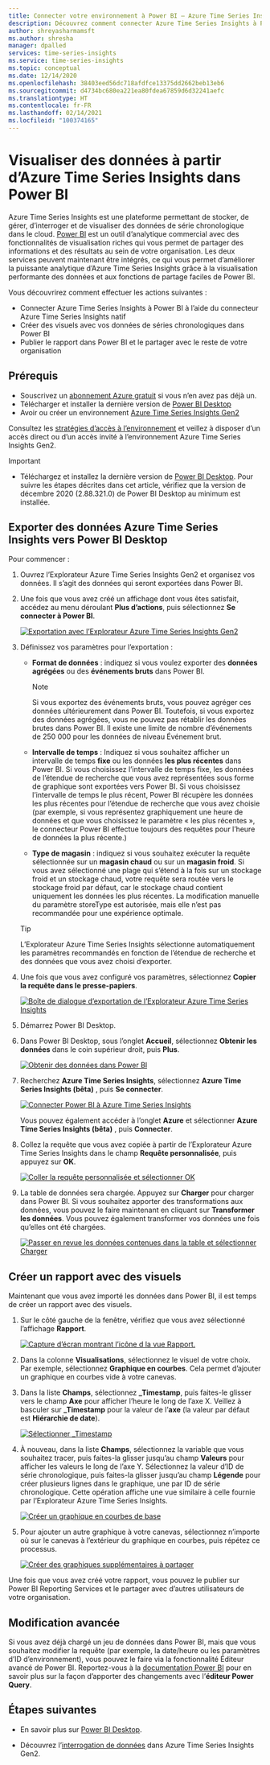 ```yaml
---
title: Connecter votre environnement à Power BI – Azure Time Series Insights | Microsoft Docs
description: Découvrez comment connecter Azure Time Series Insights à Power BI pour partager, organiser sous la forme de graphique et afficher des données au sein de votre organisation.
author: shreyasharmamsft
ms.author: shresha
manager: dpalled
services: time-series-insights
ms.service: time-series-insights
ms.topic: conceptual
ms.date: 12/14/2020
ms.openlocfilehash: 38403eed56dc718afdfce13375dd2662beb13eb6
ms.sourcegitcommit: d4734bc680ea221ea80fdea67859d6d32241aefc
ms.translationtype: HT
ms.contentlocale: fr-FR
ms.lasthandoff: 02/14/2021
ms.locfileid: "100374165"
---
```

# <a name="visualize-data-from-azure-time-series-insights-in-power-bi"></a>Visualiser des données à partir d’Azure Time Series Insights dans Power BI

Azure Time Series Insights est une plateforme permettant de stocker, de gérer, d’interroger et de visualiser des données de série chronologique dans le cloud. [Power BI](https://powerbi.microsoft.com) est un outil d’analytique commercial avec des fonctionnalités de visualisation riches qui vous permet de partager des informations et des résultats au sein de votre organisation. Les deux services peuvent maintenant être intégrés, ce qui vous permet d’améliorer la puissante analytique d’Azure Time Series Insights grâce à la visualisation performante des données et aux fonctions de partage faciles de Power BI.

Vous découvrirez comment effectuer les actions suivantes :

* Connecter Azure Time Series Insights à Power BI à l’aide du connecteur Azure Time Series Insights natif
* Créer des visuels avec vos données de séries chronologiques dans Power BI
* Publier le rapport dans Power BI et le partager avec le reste de votre organisation


## <a name="prerequisites"></a>Prérequis

* Souscrivez un [abonnement Azure gratuit](https://azure.microsoft.com/free/) si vous n’en avez pas déjà un.
* Télécharger et installer la dernière version de [Power BI Desktop](https://powerbi.microsoft.com/downloads/)
* Avoir ou créer un environnement [Azure Time Series Insights Gen2](./how-to-provision-manage.md)

Consultez les [stratégies d’accès à l’environnement](./concepts-access-policies.md) et veillez à disposer d’un accès direct ou d’un accès invité à l’environnement Azure Time Series Insights Gen2. 

> [!IMPORTANT]
> * Téléchargez et installez la dernière version de [Power BI Desktop](https://powerbi.microsoft.com/downloads/). Pour suivre les étapes décrites dans cet article, vérifiez que la version de décembre 2020 (2.88.321.0) de Power BI Desktop au minimum est installée. 

## <a name="export-data-from-azure-time-series-insights-into-power-bi-desktop"></a>Exporter des données Azure Time Series Insights vers Power BI Desktop

Pour commencer :

1. Ouvrez l’Explorateur Azure Time Series Insights Gen2 et organisez vos données. Il s’agit des données qui seront exportées dans Power BI.
1. Une fois que vous avez créé un affichage dont vous êtes satisfait, accédez au menu déroulant **Plus d’actions**, puis sélectionnez **Se connecter à Power BI**.

    [![Exportation avec l’Explorateur Azure Time Series Insights Gen2](media/how-to-connect-power-bi/export-from-explorer.jpg)](media/how-to-connect-power-bi/export-from-explorer.jpg#lightbox)

1. Définissez vos paramètres pour l’exportation :

   * **Format de données** : indiquez si vous voulez exporter des **données agrégées** ou des **événements bruts** dans Power BI. 

       > [!NOTE]
       > Si vous exportez des événements bruts, vous pouvez agréger ces données ultérieurement dans Power BI. Toutefois, si vous exportez des données agrégées, vous ne pouvez pas rétablir les données brutes dans Power BI. Il existe une limite de nombre d’événements de 250 000 pour les données de niveau Événement brut.

   * **Intervalle de temps** : Indiquez si vous souhaitez afficher un intervalle de temps **fixe** ou les données **les plus récentes** dans Power BI. Si vous choisissez l’intervalle de temps fixe, les données de l’étendue de recherche que vous avez représentées sous forme de graphique sont exportées vers Power BI. Si vous choisissez l’intervalle de temps le plus récent, Power BI récupère les données les plus récentes pour l’étendue de recherche que vous avez choisie (par exemple, si vous représentez graphiquement une heure de données et que vous choisissez le paramètre « les plus récentes », le connecteur Power BI effectue toujours des requêtes pour l’heure de données la plus récente.)
  
   * **Type de magasin** : indiquez si vous souhaitez exécuter la requête sélectionnée sur un **magasin chaud** ou sur un **magasin froid**. Si vous avez sélectionné une plage qui s’étend à la fois sur un stockage froid et un stockage chaud, votre requête sera routée vers le stockage froid par défaut, car le stockage chaud contient uniquement les données les plus récentes. La modification manuelle du paramètre storeType est autorisée, mais elle n’est pas recommandée pour une expérience optimale. 

    > [!TIP] 
    > L’Explorateur Azure Time Series Insights sélectionne automatiquement les paramètres recommandés en fonction de l’étendue de recherche et des données que vous avez choisi d’exporter. 

1. Une fois que vous avez configuré vos paramètres, sélectionnez **Copier la requête dans le presse-papiers**.

    [![Boîte de dialogue d’exportation de l’Explorateur Azure Time Series Insights](media/how-to-connect-power-bi/choose-explorer-parameters.jpg)](media/how-to-connect-power-bi/choose-explorer-parameters.jpg#lightbox)

1. Démarrez Power BI Desktop.
   
1. Dans Power BI Desktop, sous l’onglet **Accueil**, sélectionnez **Obtenir les données** dans le coin supérieur droit, puis **Plus**.

    [![Obtenir des données dans Power BI](media/how-to-connect-power-bi/get-data-power-bi.jpg)](media/how-to-connect-power-bi/get-data-power-bi.jpg#lightbox)

1. Recherchez **Azure Time Series Insights**, sélectionnez **Azure Time Series Insights (bêta)** , puis **Se connecter**.

    [![Connecter Power BI à Azure Time Series Insights](media/how-to-connect-power-bi/select-tsi-connector.jpg)](media/how-to-connect-power-bi/select-tsi-connector.jpg#lightbox)

    Vous pouvez également accéder à l’onglet **Azure** et sélectionner **Azure Time Series Insights (bêta)** , puis **Connecter**.

1. Collez la requête que vous avez copiée à partir de l’Explorateur Azure Time Series Insights dans le champ **Requête personnalisée**, puis appuyez sur **OK**.

    [![Coller la requête personnalisée et sélectionner OK](media/how-to-connect-power-bi/custom-query-load.png)](media/how-to-connect-power-bi/custom-query-load.png#lightbox)  

1.  La table de données sera chargée. Appuyez sur **Charger** pour charger dans Power BI. Si vous souhaitez apporter des transformations aux données, vous pouvez le faire maintenant en cliquant sur **Transformer les données**. Vous pouvez également transformer vos données une fois qu’elles ont été chargées.

    [![Passer en revue les données contenues dans la table et sélectionner Charger](media/how-to-connect-power-bi/review-the-loaded-data-table.png)](media/how-to-connect-power-bi/review-the-loaded-data-table.png#lightbox)  

## <a name="create-a-report-with-visuals"></a>Créer un rapport avec des visuels

Maintenant que vous avez importé les données dans Power BI, il est temps de créer un rapport avec des visuels.

1. Sur le côté gauche de la fenêtre, vérifiez que vous avez sélectionné l’affichage **Rapport**.

    [![Capture d’écran montrant l’icône d la vue Rapport.](media/how-to-connect-power-bi/select-the-report-view.png)](media/how-to-connect-power-bi/select-the-report-view.png#lightbox)

1. Dans la colonne **Visualisations**, sélectionnez le visuel de votre choix. Par exemple, sélectionnez **Graphique en courbes**. Cela permet d’ajouter un graphique en courbes vide à votre canevas.

1.  Dans la liste **Champs**, sélectionnez **_Timestamp**, puis faites-le glisser vers le champ **Axe** pour afficher l’heure le long de l’axe X. Veillez à basculer sur **_Timestamp** pour la valeur de l’**axe** (la valeur par défaut est **Hiérarchie de date**).

    [![Sélectionner _Timestamp](media/how-to-connect-power-bi/select-timestamp.png)](media/how-to-connect-power-bi/select-timestamp.png#lightbox)

1.  À nouveau, dans la liste **Champs**, sélectionnez la variable que vous souhaitez tracer, puis faites-la glisser jusqu’au champ **Valeurs** pour afficher les valeurs le long de l’axe Y. Sélectionnez la valeur d’ID de série chronologique, puis faites-la glisser jusqu’au champ **Légende** pour créer plusieurs lignes dans le graphique, une par ID de série chronologique. Cette opération affiche une vue similaire à celle fournie par l’Explorateur Azure Time Series Insights. 

    [![Créer un graphique en courbes de base](media/how-to-connect-power-bi/power-bi-line-chart.png)](media/how-to-connect-power-bi/power-bi-line-chart.png#lightbox)

1. Pour ajouter un autre graphique à votre canevas, sélectionnez n’importe où sur le canevas à l’extérieur du graphique en courbes, puis répétez ce processus.

    [![Créer des graphiques supplémentaires à partager](media/how-to-connect-power-bi/power-bi-additional-charts.png)](media/how-to-connect-power-bi/power-bi-additional-charts.png#lightbox)

Une fois que vous avez créé votre rapport, vous pouvez le publier sur Power BI Reporting Services et le partager avec d’autres utilisateurs de votre organisation.

## <a name="advanced-editing"></a>Modification avancée
Si vous avez déjà chargé un jeu de données dans Power BI, mais que vous souhaitez modifier la requête (par exemple, la date/heure ou les paramètres d’ID d’environnement), vous pouvez le faire via la fonctionnalité Éditeur avancé de Power BI. Reportez-vous à la [documentation Power BI](/power-bi/desktop-query-overview) pour en savoir plus sur la façon d’apporter des changements avec l’**éditeur Power Query**. 

## <a name="next-steps"></a>Étapes suivantes

* En savoir plus sur [Power BI Desktop](/power-bi/desktop-query-overview).

* Découvrez l’[interrogation de données](concepts-query-overview.md) dans Azure Time Series Insights Gen2.